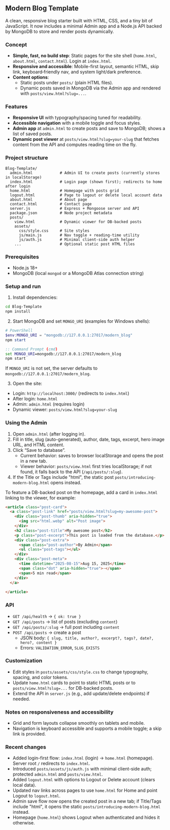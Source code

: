## Modern Blog Template

A clean, responsive blog starter built with HTML, CSS, and a tiny bit of JavaScript. It now includes a minimal Admin app and a Node.js API backed by MongoDB to store and render posts dynamically.

### Concept
- **Simple, fast, no build step**: Static pages for the site shell (`home.html`, `about.html`, `contact.html`). Login at `index.html`.
- **Responsive and accessible**: Mobile-first layout, semantic HTML, skip link, keyboard‑friendly nav, and system light/dark preference.
- **Content options**:
  - Static posts under `posts/` (plain HTML files).
  - Dynamic posts saved in MongoDB via the Admin app and rendered with `posts/view.html?slug=...`.

### Features
- **Responsive UI** with typography/spacing tuned for readability.
- **Accessible navigation** with a mobile toggle and focus styles.
- **Admin app** at `admin.html` to create posts and save to MongoDB; shows a list of saved posts.
- **Dynamic post viewer** at `posts/view.html?slug=your-slug` that fetches content from the API and computes reading time on the fly.

### Project structure
```
Blog-Template/
  admin.html            # Admin UI to create posts (currently stores in localStorage)
  index.html            # Login page (shown first); redirects to home after login
  home.html             # Homepage with posts grid
  logout.html           # Page to logout or delete local account data
  about.html            # About page
  contact.html          # Contact page
  server.js             # Express + Mongoose server and API
  package.json          # Node project metadata
  posts/
    view.html           # Dynamic viewer for DB-backed posts
    assets/
      css/style.css     # Site styles
      js/main.js        # Nav toggle + reading-time utility
      js/auth.js        # Minimal client-side auth helper
    ...                 # Optional static post HTML files
```

### Prerequisites
- Node.js 18+
- MongoDB (local `mongod` or a MongoDB Atlas connection string)

### Setup and run
1. Install dependencies:
```bash
cd Blog-Template
npm install
```
2. Start MongoDB and set `MONGO_URI` (examples for Windows shells):
```powershell
# PowerShell
$env:MONGO_URI = "mongodb://127.0.0.1:27017/modern_blog"
npm start
```
```cmd
:: Command Prompt (cmd)
set MONGO_URI=mongodb://127.0.0.1:27017/modern_blog
npm start
```
If `MONGO_URI` is not set, the server defaults to `mongodb://127.0.0.1:27017/modern_blog`.

3. Open the site:
- Login: `http://localhost:3000/` (redirects to `index.html`)
- After login: `home.html`
- Admin: `admin.html` (requires login)
- Dynamic viewer: `posts/view.html?slug=your-slug`

### Using the Admin
1. Open `admin.html` (after logging in).
2. Fill in title, slug (auto-generated), author, date, tags, excerpt, hero image URL, and HTML content.
3. Click “Save to database”.
   - Current behavior: saves to browser localStorage and opens the post in a new tab.
   - Viewer behavior: `posts/view.html` first tries localStorage; if not found, it falls back to the API (`/api/posts/:slug`).
4. If the Title or Tags include "html", the static post `posts/introducing-modern-blog.html` opens instead.

To feature a DB-backed post on the homepage, add a card in `index.html` linking to the viewer, for example:
```html
<article class="post-card">
  <a class="post-link" href="posts/view.html?slug=my-awesome-post">
    <div class="post-thumb" aria-hidden="true">
      <img src="html.webp" alt="Post image">
    </div>
    <h2 class="post-title">My awesome post</h2>
    <p class="post-excerpt">This post is loaded from the database.</p>
    <div class="post-extra">
      <span class="post-author">By Admin</span>
      <ul class="post-tags"></ul>
    </div>
    <div class="post-meta">
      <time datetime="2025-08-15">Aug 15, 2025</time>
      <span class="dot" aria-hidden="true">·</span>
      <span>5 min read</span>
    </div>
  </a>
  
</article>
```

### API
- `GET /api/health` → `{ ok: true }`
- `GET /api/posts` → list of posts (excluding `content`)
- `GET /api/posts/:slug` → full post including `content`
- `POST /api/posts` → create a post
  - JSON body: `{ slug, title, author?, excerpt?, tags?, date?, hero?, content }`
  - Errors: `VALIDATION_ERROR`, `SLUG_EXISTS`

### Customization
- Edit styles in `posts/assets/css/style.css` to change typography, spacing, and color tokens.
- Update `home.html` cards to point to static HTML posts or to `posts/view.html?slug=...` for DB-backed posts.
- Extend the API in `server.js` (e.g., add update/delete endpoints) if needed.

### Notes on responsiveness and accessibility
- Grid and form layouts collapse smoothly on tablets and mobile.
- Navigation is keyboard accessible and supports a mobile toggle; a skip link is provided.

### Recent changes
- Added login-first flow: `index.html` (login) → `home.html` (homepage). Server root `/` redirects to `index.html`.
- Introduced `posts/assets/js/auth.js` with minimal client-side auth; protected `admin.html` and `posts/view.html`.
- Added `logout.html` with options to Logout or Delete account (clears local data).
- Updated nav links across pages to use `home.html` for Home and point Logout to `logout.html`.
- Admin save flow now opens the created post in a new tab; if Title/Tags include "html", it opens the static `posts/introducing-modern-blog.html` instead.
- Homepage (`home.html`) shows Logout when authenticated and hides it otherwise.

